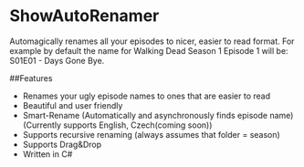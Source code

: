 ShowAutoRenamer
===============

Automagically renames all your episodes to nicer, easier to read format. For example by default the name for Walking Dead Season 1 Episode 1 will be:
S01E01 - Days Gone Bye. 

##Features
- Renames your ugly episode names to ones that are easier to read
- Beautiful and user friendly
- Smart-Rename (Automatically and asynchronously finds episode name) (Currently supports English, Czech(coming soon))
- Supports recursive renaming (always assumes that folder = season)
- Supports Drag&Drop
- Written in C#
